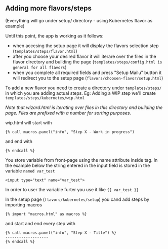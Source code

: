 ## Adding more flavors/steps
(Everything will go under setup/ directory - using Kubernetes flavor as example)

Until this point, the app is working as it follows:
- when accesing the setup page it will display the flavors selection step (`templates/steps/flavor.html`)
- after you choose your desired flavor it will iterare over the files in the flavor directory and building the page
  (`templates/steps/config.html is general for all flavors`)
- when you complete all required fields and press "Setup Mailu" button it will redirect you to the setup page (`flavors/choosen-flavor/setup.html`)
  
To add a new flavor you need to create a directory under `templates/steps/` in which you are adding actual steps.
Eg: Adding a WIP step we'll create `templates/steps/kubernetes/wip.html`

*Note that wizard.html is iterating over files in this directory and building the page. Files are prefixed with a number for sorting purposes.*

wip.html will start with

```
{% call macros.panel("info", "Step X - Work in progress")
``` 

and end with 
```
{% endcall %}
```

You store variable from front-page using the name attribute inside tag.
In the example below the string entered in the input field is stored in the variable `named var_test`
```
<input type="text" name="var_test">
```

In order to user the variable furter you use it like `{{ var_test }}`

In the setup page (`flavors/kubernetes/setup`) you cand add steps by importing macros

```
{% import "macros.html" as macros %}
```

and start and end every step with
```
{% call macros.panel("info", "Step X - Title") %}
-------------------
{% endcall %}
```

